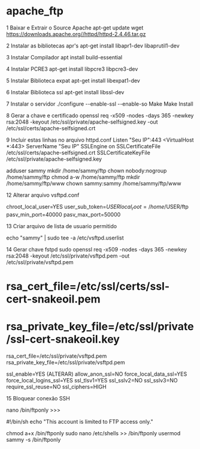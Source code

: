 # apache_ftp

1 Baixar e Extrair o Source Apache
apt-get update
wget https://downloads.apache.org//httpd/httpd-2.4.46.tar.gz

2 Instalar as bibliotecas apr's
apt-get install libapr1-dev libaprutil1-dev

3 Instalar Compilador 
apt install build-essential

4 Instalar PCRE3
apt-get install libpcre3 libpcre3-dev

5 Instalar Biblioteca expat
apt-get install libexpat1-dev

6 Instalar Biblioteca ssl
apt-get install libssl-dev

7 Instalar o servidor
./configure --enable-ssl --enable-so
Make
Make Install

8 Gerar a chave e certificado
openssl req -x509 -nodes -days 365 -newkey rsa:2048 -keyout /etc/ssl/private/apache-selfsigned.key -out /etc/ssl/certs/apache-selfsigned.crt

9 Incluir estas linhas no arquivo httpd.conf
Listen "Seu IP":443
<VirtualHost *:443>
    ServerName "Seu IP"
    SSLEngine on
    SSLCertificateFile /etc/ssl/certs/apache-selfsigned.crt
    SSLCertificateKeyFile /etc/ssl/private/apache-selfsigned.key
</VirtualHost>



adduser sammy
mkdir /home/sammy/ftp
chown nobody:nogroup /home/sammy/ftp 
chmod a-w /home/sammy/ftp
mkdir /home/sammy/ftp/www
chown sammy:sammy /home/sammy/ftp/www 



12 Alterar arquivo vsftpd.conf

chroot_local_user=YES
user_sub_token=$USER
local_root=/home/$USER/ftp
pasv_min_port=40000
pasv_max_port=50000

13 Criar arquivo de lista de usuario permitido

echo "sammy" | sudo tee -a /etc/vsftpd.userlist


14 Gerar chave fstpd 
sudo openssl req -x509 -nodes -days 365 -newkey rsa:2048 -keyout /etc/ssl/private/vsftpd.pem -out /etc/ssl/private/vsftpd.pem

# rsa_cert_file=/etc/ssl/certs/ssl-cert-snakeoil.pem
# rsa_private_key_file=/etc/ssl/private/ssl-cert-snakeoil.key
rsa_cert_file=/etc/ssl/private/vsftpd.pem
rsa_private_key_file=/etc/ssl/private/vsftpd.pem

ssl_enable=YES (ALTERAR)
allow_anon_ssl=NO
force_local_data_ssl=YES
force_local_logins_ssl=YES
ssl_tlsv1=YES
ssl_sslv2=NO
ssl_sslv3=NO
require_ssl_reuse=NO
ssl_ciphers=HIGH


15 Bloquear conexão SSH

nano /bin/ftponly >>> 

#!/bin/sh
echo "This account is limited to FTP access only."

chmod a+x /bin/ftponly
sudo nano /etc/shells   >>
/bin/ftponly
usermod sammy -s /bin/ftponly

